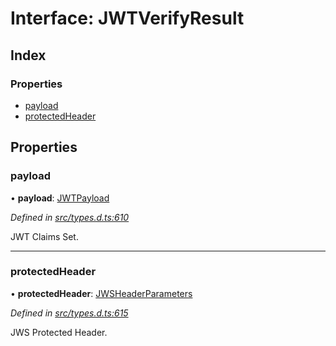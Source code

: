 # Interface: JWTVerifyResult

## Index

### Properties

* [payload](_types_d_.jwtverifyresult.md#payload)
* [protectedHeader](_types_d_.jwtverifyresult.md#protectedheader)

## Properties

### payload

•  **payload**: [JWTPayload](_types_d_.jwtpayload.md)

*Defined in [src/types.d.ts:610](https://github.com/panva/jose/blob/v3.8.0/src/types.d.ts#L610)*

JWT Claims Set.

___

### protectedHeader

•  **protectedHeader**: [JWSHeaderParameters](_types_d_.jwsheaderparameters.md)

*Defined in [src/types.d.ts:615](https://github.com/panva/jose/blob/v3.8.0/src/types.d.ts#L615)*

JWS Protected Header.
